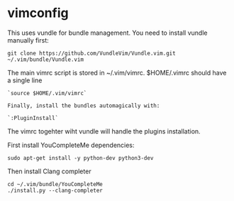 # vimconfig
This uses vundle for bundle management. You need to install vundle manually
first:

  `git clone https://github.com/VundleVim/Vundle.vim.git ~/.vim/bundle/Vundle.vim`

  The main vimrc script is stored in ~/.vim/vimrc. $HOME/.vimrc should have a single line

    `source $HOME/.vim/vimrc`

    Finally, install the bundles automagically with:

    `:PluginInstall`

The vimrc togehter wiht vundle will handle the plugins installation.

First install YouCompleteMe dependencies:

`sudo apt-get install -y python-dev python3-dev`

Then install Clang completer

```
cd ~/.vim/bundle/YouCompleteMe
./install.py --clang-completer
```

